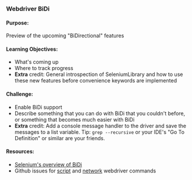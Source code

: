 ### Webdriver BiDi

#### Purpose:
Preview of the upcoming "BiDirectional" features

#### Learning Objectives:
- What's coming up
- Where to track progress
- **Extra** credit: General introspection of SeleniumLibrary and how to use these new features before convenience keywords are implemented

#### Challenge:
* Enable BiDi support
* Describe something that you can do with BiDi that you couldn't before, or something that becomes much easier with BiDi
* **Extra** credit: Add a console message handler to the driver and save the messages to a list variable. Tip: `grep --recursive` or your IDE's "Go To Definition" or similar are your friends.

#### Resources:
- [Selenium's overview of BiDi](https://www.selenium.dev/documentation/webdriver/bidi/)
- Github issues for [script](https://github.com/SeleniumHQ/selenium/issues/13992) and [network](https://github.com/SeleniumHQ/selenium/issues/13993) webdriver commands
